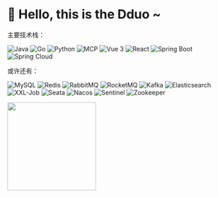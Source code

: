 # 👋 Hello, this is the Dduo ~

主要技术栈：
<p>
  <img alt="Java" src="https://img.shields.io/badge/-Java-007396?style=flat-square&logo=java&logoColor=white" />
  <img alt="Go" src="https://img.shields.io/badge/-Go-00ADD8?style=flat-square&logo=go&logoColor=white" />
  <img alt="Python" src="https://img.shields.io/badge/-Python-3776AB?style=flat-square&logo=python&logoColor=white" />
  <img alt="MCP" src="https://img.shields.io/badge/-MCP-003545?style=flat-square&logo=docker&logoColor=white" />
  <img alt="Vue 3" src="https://img.shields.io/badge/-Vue-5BA17F?style=flat-square&logo=vue.js&logoColor=white" />
  <img alt="React" src="https://img.shields.io/badge/-React-45b8d8?style=flat-square&logo=react&logoColor=white" />
  <img alt="Spring Boot" src="https://img.shields.io/badge/-Spring Boot-6DB33F?style=flat-square&logo=spring-boot&logoColor=white" />
  <img alt="Spring Cloud" src="https://img.shields.io/badge/-Spring Cloud-34D399?style=flat-square&logo=spring-cloud&logoColor=white" />
</p>

或许还有：

<p>
  <img alt="MySQL" src="https://img.shields.io/badge/-MySQL-4479A1?style=flat-square&logo=mysql&logoColor=white" />
  <img alt="Redis" src="https://img.shields.io/badge/-Redis-DC382D?style=flat-square&logo=redis&logoColor=white" />
  <img alt="RabbitMQ" src="https://img.shields.io/badge/-RabbitMQ-FF6600?style=flat-square&logo=rabbitmq&logoColor=white" />
  <img alt="RocketMQ" src="https://img.shields.io/badge/-RocketMQ-FF6700?style=flat-square&logo=apache-rocketmq&logoColor=white" />
  <img alt="Kafka" src="https://img.shields.io/badge/-Kafka-231F20?style=flat-square&logo=apache-kafka&logoColor=white" />
  <img alt="Elasticsearch" src="https://img.shields.io/badge/-Elasticsearch-005571?style=flat-square&logo=elasticsearch&logoColor=white" />
  <img alt="XXL-Job" src="https://img.shields.io/badge/-XXL--Job-26C6DA?style=flat-square&logo=job&logoColor=white" />
  <img alt="Seata" src="https://img.shields.io/badge/-Seata-67A12F?style=flat-square&logo=seata&logoColor=white" />
  <img alt="Nacos" src="https://img.shields.io/badge/-Nacos-26C6DA?style=flat-square&logo=nacos&logoColor=white" />
  <img alt="Sentinel" src="https://img.shields.io/badge/-Sentinel-FF4D4F?style=flat-square&logo=sentinel&logoColor=white" />
  <img alt="Zookeeper" src="https://img.shields.io/badge/-Zookeeper-FFC107?style=flat-square&logo=apache-zookeeper&logoColor=black" />
</p>

<div align="left"> <img height="200px" src="https://github-readme-stats.vercel.app/api?username=Dddddduo&theme=white"/></div>
